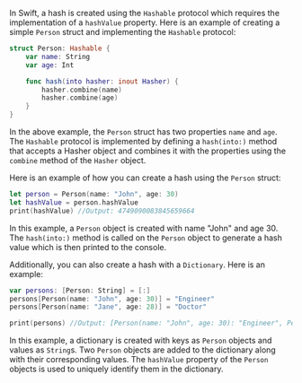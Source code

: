 In Swift, a hash is created using the `Hashable` protocol which requires the implementation of a `hashValue` property. Here is an example of creating a simple `Person` struct and implementing the `Hashable` protocol:

```swift
struct Person: Hashable {
    var name: String
    var age: Int

    func hash(into hasher: inout Hasher) {
        hasher.combine(name)
        hasher.combine(age)
    }
}
```

In the above example, the `Person` struct has two properties `name` and `age`. The `Hashable` protocol is implemented by defining a `hash(into:)` method that accepts a Hasher object and combines it with the properties using the `combine` method of the `Hasher` object.

Here is an example of how you can create a hash using the `Person` struct:

```swift
let person = Person(name: "John", age: 30)
let hashValue = person.hashValue
print(hashValue) //Output: 4749090083845659664
```

In this example, a `Person` object is created with name "John" and age 30. The `hash(into:)` method is called on the `Person` object to generate a hash value which is then printed to the console.

Additionally, you can also create a hash with a `Dictionary`. Here is an example:

```swift
var persons: [Person: String] = [:]
persons[Person(name: "John", age: 30)] = "Engineer"
persons[Person(name: "Jane", age: 28)] = "Doctor"

print(persons) //Output: [Person(name: "John", age: 30): "Engineer", Person(name: "Jane", age: 28): "Doctor"]
```

In this example, a dictionary is created with keys as `Person` objects and values as `String`s. Two `Person` objects are added to the dictionary along with their corresponding values. The `hashValue` property of the `Person` objects is used to uniquely identify them in the dictionary.